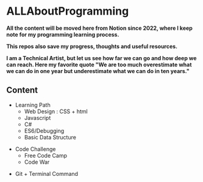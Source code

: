 # ALLAboutProgramming
**All the content will be moved here from Notion since 2022, where I keep note for my programming learning process.**

**This repos also save my progress, thoughts and useful resources.**

**I am a Technical Artist, but let us see how far we can go and how deep we can reach. Here my favorite quote "We are too much overestimate what we can do in one year but underestimate what we can do in ten years."**

## Content
- Learning Path
  - Web Design : CSS + html
  - Javascript
  - C#
  - ES6/Debugging
  - Basic Data Structure
* Code Challenge
  * Free Code Camp
  * Code War
+ Git + Terminal Command
